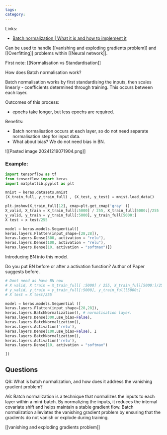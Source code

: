 ```yaml
---
tags: 
category: 
---
```

Links:
- [Batch normalization | What it is and how to implement it](https://www.youtube.com/watch?v=yXOMHOpbon8&list=PLcWfeUsAys2nPgh-gYRlexc6xvscdvHqX&index=2)

Can be used to handle [[vanishing and exploding gradients problem]] and [[Overfitting]] problems within [[Neural network]].

First note:
[[Normalisation vs Standardisation]]

How does Batch normalisation work?

Batch normalisation works by first standardising the inputs, then scales linearly - coefficients determined through training. This occurs between each layer.

Outcomes of this process:
- epochs take longer, but less epochs are required.

Benefits:
- Batch normalisation occurs at each layer, so do not need separate normalisation step for input data.
- What about bias? We do not need bias in BN.

![[Pasted image 20241219071904.png]]


### Example: 

```python
import tensorflow as tf
from tensorflow import keras
import matplotlib.pyplot as plt

mnist = keras.datasets.mnist
(X_train_full, y_train_full) , (X_test, y_test) = mnist.load_data()

plt.imshow(X_train_full[12], cmap=plt.get_cmap('gray' ))
X_valid, X_train = X_train_full[:5000] / 255, X_train_full[5000:]/255
y_valid, y_train = y_train_full[:5000], y_train_full[5000:]
X test = x test/255

model = keras.models.Sequential([
keras.layers.Flatten(input_shape=[28,28]),
keras.layers.Dense(300, activation = "relu"),
keras.layers.Dense(100, activation = "relu"),
keras.layers.Dense(10, activation = "softmax")])

```

Introducing BN into this model.

Do you put BN before or after a activation function? Author of Paper suggests before.
```python
# Dont need as have BN now
# X valid, X train = X_train_full[ :5000] / 255, X_train_full[5000:]/255
# y_valid, y_train = y_train_full[:5000], y_train_full[5000:]
# X test = X test/255

model = keras.models.Sequential ([
keras.layers.Flatten(input_shape=[28,28]),
keras.layers.BatchNormalization(), # normalisation layer.
keras.layers.Dense(300,use_bias=False),
keras.layers.BatchNormalization(),
keras.layers.Activation('relu'),
keras.layers.Dense(100,use_bias=False), I
keras.layers.BatchNormalization(),
keras.layers.Activation('relu'),
keras.layers.Dense(10, activation = "softmax")

])
```

## Questions

Q6: What is batch normalization, and how does it address the vanishing gradient problem?

A6: Batch normalization is a technique that normalizes the inputs to each layer within a mini-batch. By normalizing the inputs, it reduces the internal covariate shift and helps maintain a stable gradient flow. Batch normalization alleviates the vanishing gradient problem by ensuring that the gradients do not vanish or explode during training.

[[vanishing and exploding gradients problem]]